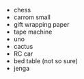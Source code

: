 - chess 
- carrom small
- gift wrapping paper
- tape machine
- uno
- cactus
- RC car
- bed table (not so sure)
- jenga 